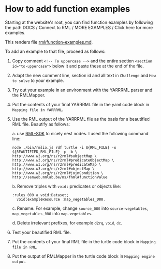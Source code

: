 # How to add function examples

Starting at the website's root, you can find function examples by following the path
DOCS / Connect to RML / MORE EXAMPLES / Click here for more examples.

This renders file [rml/function-examples.md](rml/function-examples.md).

To add an example to that file, proceed as follows:

1. Copy comment `<!-- To uppercase -->` and the entire section `<section id="to-uppercase">` below it and paste these at the end of the file.
2. Adapt the new comment line, section id and all text in `Challenge` and `How to solve` to your example.
3. Try out your example in an environment with the YARRRML parser and the RMLMapper.
4. Put the contents of your final YARRRML file in the yaml code block in `Mapping file in YARRRML`.
5. Use the RML output of the YARRRML file as the basis for a beautified RML file. Beautify as follows:

   a. use [RML-SDK](https://gitlab.ilabt.imec.be/rml/util/rml-sdk) to nicely nest nodes. I used the following command line:

   ```shell
   node ./bin/rmlio.js rdf turtle -i ${RML_FILE} -o ${BEAUTIFIED_RML_FILE} -p -b \
   http://www.w3.org/ns/r2rml#subjectMap \
   http://www.w3.org/ns/r2rml#predicateObjectMap \
   http://www.w3.org/ns/r2rml#predicateMap \
   http://www.w3.org/ns/r2rml#objectMap \
   http://www.w3.org/ns/r2rml#joinCondition \
   http://semweb.mmlab.be/ns/fnml#functionValue
   ```

   b. Remove triples with `void:` predicates or objects like:

   ```turtle
   :rules_000 a void:Dataset;
     void:exampleResource :map_vegetables_000.
   ```

   c. Rename. For example, change `source_000` into `source-vegetables`, `map_vegetables_000` into `map-vegetables`.

   d. Delete irrelevant prefixes, for example `d2rq`, `void`, `dc`.

6. Test your beautified RML file.
7. Put the contents of your final RML file in the turtle code block in `Mapping file in RML`.
8. Put the output of RMLMapper in the turtle code block in `Mapping engine output`.
